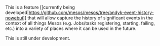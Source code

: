 This is a feature [[currently being developed|https://github.com/mesos/mesos/tree/andyk-event-history-nowebui]] that will allow capture the history of significant events in the context of all things Mesos (e.g. Jobs/tasks registering, starting, failing, etc.) into a variety of places where it can be used in the future.

This is still under development.